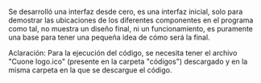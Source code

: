 Se desarrolló una interfaz desde cero, es una interfaz inicial, solo para demostrar las ubicaciones de los diferentes componentes en el programa como tal, no muestra un diseño final, ni un funcionamiento, es puramente una base para tener una pequeña idea de cómo será la final.

Aclaración: Para la ejecución del código, se necesita tener el archivo "Cuone logo.ico" (presente en la carpeta "códigos") descargado y en la misma carpeta en la que se descargue el código.